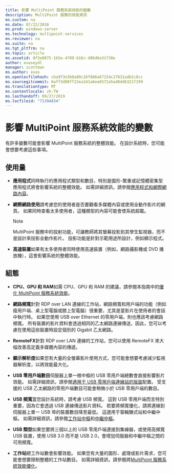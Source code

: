```yaml
---
title: 影響 MultiPoint 服務系統效能的變數
description: MultiPoint 服務的效能資訊
ms.custom: na
ms.date: 07/22/2016
ms.prod: windows-server
ms.technology: multipoint-services
ms.reviewer: na
ms.suite: na
ms.tgt_pltfrm: na
ms.topic: article
ms.assetid: 0f3e8875-1b5e-4789-b16c-d06d6e31f38e
author: evaseydl
manager: scottman
ms.author: evas
ms.openlocfilehash: cba973e3b0a89c26f886a67154c27831adb2c8cc
ms.sourcegitcommit: 6aff3d88ff22ea141a6ea6572a5ad8dd6321f199
ms.translationtype: MT
ms.contentlocale: zh-TW
ms.lasthandoff: 09/27/2019
ms.locfileid: "71394834"
---
```

# <a name="variables-affecting-multipoint-services-system-performance"></a>影響 MultiPoint 服務系統效能的變數
有許多變數可能會影響 MultiPoint 服務系統的整體效能。 在設計系統時，您可能會想要考慮這些事項。  
  
## <a name="usage"></a>使用量  
  
-   **應用程式**同時執行的應用程式類型和數目，特別是圖形\-繁重或記憶體密集型應用程式將會影響系統的整體效能。 如需詳細資訊，請參閱[應用程式和網際網路內容](hardware-and-performance-recommendations.md#applications-and-internet-content)。  
  
-   **網際網路使用**請考慮您的使用者是否要觀看多媒體內容或使用全動作影片的網頁。 如果同時查看太多使用者，這種類型的內容可能會使系統超載。  
  
    > [!NOTE]  
    > MultiPoint 服務中的投射功能，可讓教師將其螢幕投影到其學生監視器，而不是設計來投影全動作影片。 投影功能是針對示範用途所設計，例如顯示程式。  
  
-   **高速裝置**如果有太多使用者同時使用高速裝置（例如，網路攝影機或 DVD 播放機），這會影響系統的整體效能。  
  
## <a name="configuration"></a>組態  
  
-   **CPU、GPU 和 RAM**如需 CPU、GPU 和 RAM 的建議，請參閱本指南中的[優化 MultiPoint 服務系統效能](hardware-and-performance-recommendations.md#optimize-multipoint-services-system-performance)。  
-   **網路頻寬**針對 RDP over LAN 連線的工作站，網路頻寬和用戶端的功能（例如瘦用戶端、桌上型電腦或膝上型電腦）很重要，尤其是當影片在使用者的會話中執行時。 如果您使用 USB over Ethernet 的零用戶端，則也應該考慮網路頻寬。 所有裝置的影片資料會透過相同的乙太網路連線傳送，因此，您可以考慮在使用這些裝置時設定個別的 Gigabit 乙太網路。  
-   **RemoteFX**針對 RDP over LAN 連線的工作站，您可以使用 RemoteFX 來大幅改善高定義多媒體內容的傳遞。  
-   **顯示解析度**如果您有大量的全螢幕影片使用方式，您可能會想要考慮減少監視器解析度，以將效能最大化。  
-   **USB 零用戶端數目**伺服器上單一根中樞的 USB 零用戶端總數會直接影響影片效能。 如需詳細資訊，請參閱[適用于 USB 零用戶端連線站的版面](MultiPoint-services-Site-Planning.md#layout-for-usb-zero-client-connected-stations)配置。 受支援的 USB 乙太網路的零用戶端數目可能會稍微小於 USB 零用戶端的數目。  
-   **USB 頻寬**當您設計系統時，請考慮 USB 頻寬。  這對 USB 零用戶端而言特別重要，因為它會透過 USB 連線傳送影片資料。 若要將頻寬優化，請將連線到伺服器上單一 USB 埠的裝置數目降至最低。 這適用于菊輪鍊式站和中繼中樞。 如需詳細資訊，請參閱[工作站中樞](MultiPoint-services-Site-Planning.md#station-hubs)和[中繼中樞](MultiPoint-services-Site-Planning.md#intermediate-hubs)。  
  
-   **USB 類型**如果您要將三個以上的 USB 零用戶端連接到集線器，或使用高頻寬 USB 裝置，使用 USB 3.0 而不是 USB 2.0，會增加伺服器和中繼中樞之間的可用頻寬。  
  
-   **工作站**總工作站數會影響效能。 如果您有大量的圖形、處理或影片需求，您可能會想要限制整體的工作站數目。 如需詳細資訊，請參閱將[MultiPoint 服務系統效能優化](hardware-and-performance-recommendations.md#optimize-multipoint-services-system-performance)。